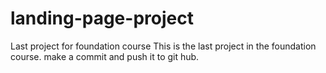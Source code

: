 # landing-page-project
Last project for foundation course
 This is the last project in the foundation course.
make a commit and push it to git hub.
